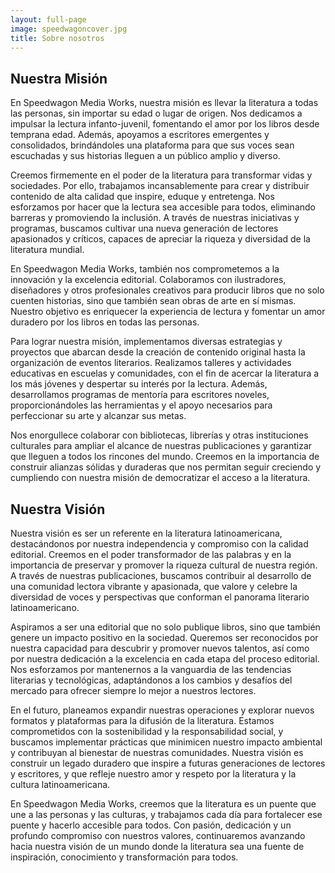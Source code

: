 ```yaml
---
layout: full-page
image: speedwagoncover.jpg
title: Sobre nosotros
---
```


## Nuestra Misión

En Speedwagon Media Works, nuestra misión es llevar la literatura a todas las personas, sin importar su edad o lugar de origen. Nos dedicamos a impulsar la lectura infanto-juvenil, fomentando el amor por los libros desde temprana edad. Además, apoyamos a escritores emergentes y consolidados, brindándoles una plataforma para que sus voces sean escuchadas y sus historias lleguen a un público amplio y diverso.

Creemos firmemente en el poder de la literatura para transformar vidas y sociedades. Por ello, trabajamos incansablemente para crear y distribuir contenido de alta calidad que inspire, eduque y entretenga. Nos esforzamos por hacer que la lectura sea accesible para todos, eliminando barreras y promoviendo la inclusión. A través de nuestras iniciativas y programas, buscamos cultivar una nueva generación de lectores apasionados y críticos, capaces de apreciar la riqueza y diversidad de la literatura mundial.

En Speedwagon Media Works, también nos comprometemos a la innovación y la excelencia editorial. Colaboramos con ilustradores, diseñadores y otros profesionales creativos para producir libros que no solo cuenten historias, sino que también sean obras de arte en sí mismas. Nuestro objetivo es enriquecer la experiencia de lectura y fomentar un amor duradero por los libros en todas las personas.

Para lograr nuestra misión, implementamos diversas estrategias y proyectos que abarcan desde la creación de contenido original hasta la organización de eventos literarios. Realizamos talleres y actividades educativas en escuelas y comunidades, con el fin de acercar la literatura a los más jóvenes y despertar su interés por la lectura. Además, desarrollamos programas de mentoría para escritores noveles, proporcionándoles las herramientas y el apoyo necesarios para perfeccionar su arte y alcanzar sus metas.

Nos enorgullece colaborar con bibliotecas, librerías y otras instituciones culturales para ampliar el alcance de nuestras publicaciones y garantizar que lleguen a todos los rincones del mundo. Creemos en la importancia de construir alianzas sólidas y duraderas que nos permitan seguir creciendo y cumpliendo con nuestra misión de democratizar el acceso a la literatura.

## Nuestra Visión

Nuestra visión es ser un referente en la literatura latinoamericana, destacándonos por nuestra independencia y compromiso con la calidad editorial. Creemos en el poder transformador de las palabras y en la importancia de preservar y promover la riqueza cultural de nuestra región. A través de nuestras publicaciones, buscamos contribuir al desarrollo de una comunidad lectora vibrante y apasionada, que valore y celebre la diversidad de voces y perspectivas que conforman el panorama literario latinoamericano.

Aspiramos a ser una editorial que no solo publique libros, sino que también genere un impacto positivo en la sociedad. Queremos ser reconocidos por nuestra capacidad para descubrir y promover nuevos talentos, así como por nuestra dedicación a la excelencia en cada etapa del proceso editorial. Nos esforzamos por mantenernos a la vanguardia de las tendencias literarias y tecnológicas, adaptándonos a los cambios y desafíos del mercado para ofrecer siempre lo mejor a nuestros lectores.

En el futuro, planeamos expandir nuestras operaciones y explorar nuevos formatos y plataformas para la difusión de la literatura. Estamos comprometidos con la sostenibilidad y la responsabilidad social, y buscamos implementar prácticas que minimicen nuestro impacto ambiental y contribuyan al bienestar de nuestras comunidades. Nuestra visión es construir un legado duradero que inspire a futuras generaciones de lectores y escritores, y que refleje nuestro amor y respeto por la literatura y la cultura latinoamericana.

En Speedwagon Media Works, creemos que la literatura es un puente que une a las personas y las culturas, y trabajamos cada día para fortalecer ese puente y hacerlo accesible para todos. Con pasión, dedicación y un profundo compromiso con nuestros valores, continuaremos avanzando hacia nuestra visión de un mundo donde la literatura sea una fuente de inspiración, conocimiento y transformación para todos.